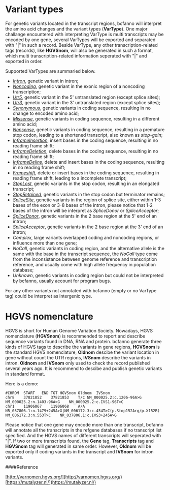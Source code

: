 # Variant types

For genetic variants located in the transcript regions, bcfanno will interpret the amino acid changes and the variant types (**VarType**). One major challange encountered with interpreting VarType is multi transcripts may be encoded by one gene, several VarTypes will be exported and separated with "|" in such a record. Beside VarType, any other transcription-related tags (records), like **HGVSnom**, will also be generated in such a format, which multi transcription-related information seperated with "|" and exported in order.



Supported VarTypes are summaried below.

* [*Intron*](http://www.sequenceontology.org/miso/current_release/term/SO:0001627),  genetic variant in intron;
* [*Noncoding*](http://www.sequenceontology.org/miso/current_release/term/SO:0001792),  genetic variant in the exonic region of a noncoding transcription;
* [*Utr5*](http://www.sequenceontology.org/miso/current_release/term/SO:0001623),  genetic variant in the 5' untranslated region (except splice sites);
* [*Utr3*](http://www.sequenceontology.org/miso/current_release/term/SO:0001624),  genetic variant in the 3' untranslated region (except splice sites);
* [*Synonymous*](http://www.sequenceontology.org/miso/current_release/term/SO:0001819),  genetic variants in coding sequence, resulting in no change to encoded amino acid;
* [*Missense*](http://www.sequenceontology.org/miso/current_release/term/SO:0001583),  genetic variants in coding sequence, resulting in a different amino acid;
* [*Nonsense*](http://www.sequenceontology.org/miso/current_release/term/SO:0001587),  genetic variants in coding sequence, resulting in a premature stop codon, leading to a shortened transcript, also known as *stop-gain*;
* [*InframeInsertion*](http://www.sequenceontology.org/miso/current_release/term/SO:0001821),  insert bases in the coding sequence, resulting in no reading frame shift;
* [*InframeDeletion*](http://www.sequenceontology.org/miso/current_release/term/SO:0001822),  delete bases in the coding sequence, resulting in no reading frame shift;
* [*InframeDelins*](http://www.sequenceontology.org/miso/current_release/term/SO:0001820),  delete and insert bases in the coding sequence, resulting in no reading frame shift;
* [*Frameshift*](http://www.sequenceontology.org/miso/current_release/term/SO:0001589),  delete or insert bases in the coding sequence, resulting in reading frame shift, leading to a incomplete transcript;
* [*StopLost*](http://www.sequenceontology.org/miso/current_release/term/SO:0001578),  genetic variants in the stop codon, resulting in an elongated transcript;
* [*StopRetained*](http://www.sequenceontology.org/miso/current_release/term/SO:0001567),  genetic variants in the stop codon but terminator remains;
* [*SpliceSite*](http://www.sequenceontology.org/miso/current_release/term/SO:0001630),  genetic variants in the region of splice site, either within 1-3 bases of the exon or 3-8 bases of the intron, please notice that 1-2 bases of the intron will be interpret as *SpliceDonor* or *SpliceAcceptor*; 
* [*SpliceDonor*](http://www.sequenceontology.org/miso/current_release/term/SO:0001575),  genetic variants in the 2 base region at the 5' end of an intron;
* [*SpliceAcceptor*](http://www.sequenceontology.org/miso/current_release/term/SO:0001574), genetic variants in the 2 base region at the 3' end of an intron;
* *Complex*,  large variants overlapped coding and noncoding regions, or influence more than one gene;
* *NoCall*,  genetic variants in coding region, and the alternative allele is the same with the base in the transcript sequence, the *NoCall* type come from the inconsistance between genome reference and transcription reference, and usually come with high allele frequency in population database;
* *Unknown*, genetic variants in coding region but could not be interpreted by bcfanno, usually account for program bugs.

For any other variants not annotated with bcfanno (empty or no VarType tag) could be interpret as intergenic type.



# HGVS nomenclature

HGVS is short for Human Genome Variation Society. Nowadays, HGVS nomenclature (**HGVSnom**) is recommended to report and describe sequence variants found in DNA, RNA and protein. bcfanno generate three kinds of HGVS tags to describe the variants in gene regions, **HGVSnom** is the standard HGVS nomenclature, **Oldnom** descibe the variant location in gene without count the UTR regions, **IVSnom** describe the variants in intron. **Oldnom** and **IVSnom** only used to check the record published several years ago. It is recommend to descibe and publish genetic variants in standard format.

Here is a demo:
```
#CHROM	START	END	TGT	HGVSnom	Oldnom	IVSnom
chr8	37821852	37821853	T/C	NM_000025.2:c.1206-96A>G	NM_000025.2:n.1403-96A>G	NM_000025.2:c.IVS1-96T>C
chr1	11906067	11906068	A/A	NR_037806.1:n.1479+245A>G|NM_006172.3:c.454T>C(p.Stop152Arg/p.X152R)	NM_006172.3:n.553T>C	NR_037806.1:c.IVS3+245A>G
```
Please notice that one gene may encode more than one transcript, bcfanno will annotate all the transcripts in the refgene databases if no transcript list specified. And the HGVS names of different transcripts will seperated with "|". If two or more transcripts found, the **Gene** tag, **Transcripts** tag and **HGVSnom** tag will generated in same order. However, **Oldnom** will be exported only if coding variants in the transcript and **IVSnom** for intron variants.

####Reference

[http://varnomen.hgvs.org/](http://varnomen.hgvs.org/)
[https://mutalyzer.nl/](https://mutalyzer.nl/)